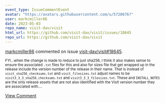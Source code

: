 ```yaml
---
event_type: IssueCommentEvent
avatar: "https://avatars.githubusercontent.com/u/5720676?"
user: markcmiller86
date: 2023-05-03
repo_name: visit-dav/visit
html_url: https://github.com/visit-dav/visit/issues/18645
repo_url: https://github.com/visit-dav/visit
---
```


<a href='https://github.com/markcmiller86' target='_blank'>markcmiller86</a> commented on issue <a href='https://github.com/visit-dav/visit/issues/18645' target='_blank'>visit-dav/visit#18645</a>.

<small>FYI...when the change is made to reduce to just sha256, I think it also makes sense to ensure the associated `.txt` files for this and also for sizes file that get wrapped up in the release include the version number of the release in their name. That is instead of `visit_sha256_checksums.txt` and `visit_filesizes.txt` adjust names to be `visit3_3_3_sha256_checksums.txt` and `visit3_3_3_filesizes.txt`. These and `INSTALL_NOTES` are the only release assets that are not also identified with the VisIt version number they are associated with....</small>

<a href='https://github.com/visit-dav/visit/issues/18645' target='_blank'>View Comment</a>